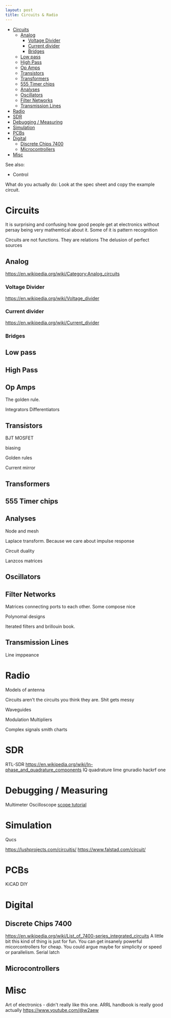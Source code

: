 ```yaml
---
layout: post
title: Circuits & Radio
---
```

- [Circuits](#circuits)
  - [Analog](#analog)
    - [Voltage Divider](#voltage-divider)
    - [Current divider](#current-divider)
    - [Bridges](#bridges)
  - [Low pass](#low-pass)
  - [High Pass](#high-pass)
  - [Op Amps](#op-amps)
  - [Transistors](#transistors)
  - [Transformers](#transformers)
  - [555 Timer chips](#555-timer-chips)
  - [Analyses](#analyses)
  - [Oscillators](#oscillators)
  - [Filter Networks](#filter-networks)
  - [Transmission Lines](#transmission-lines)
- [Radio](#radio)
- [SDR](#sdr)
- [Debugging / Measuring](#debugging--measuring)
- [Simulation](#simulation)
- [PCBs](#pcbs)
- [Digital](#digital)
  - [Discrete Chips 7400](#discrete-chips-7400)
  - [Microcontrollers](#microcontrollers)
- [Misc](#misc)

See also:

- Control

What do you actually do:
Look at the spec sheet and copy the example circuit.

# Circuits

It is surprising and confusing how good people get at electronics without persay being very mathemtical about it.
Some of it is pattern recognition

Circuits are not functions. They are relations
The delusion of perfect sources

## Analog

<https://en.wikipedia.org/wiki/Category:Analog_circuits>

### Voltage Divider

<https://en.wikipedia.org/wiki/Voltage_divider>

### Current divider

<https://en.wikipedia.org/wiki/Current_divider>

### Bridges

## Low pass

## High Pass

## Op Amps

The golden rule.

Integrators
Differentiators

## Transistors

BJT
MOSFET

biasing

Golden rules

Current mirror

## Transformers

## 555 Timer chips

## Analyses

Node and mesh

Laplace transform. Because we care about impulse response

Circuit duality

Lanzcos matrices

## Oscillators

## Filter Networks

Matrices connecting ports to each other. Some compose nice

Polynomal designs

Iterated filters and brillouin book.

## Transmission Lines

Line imppeance

# Radio

Models of antenna

Circuits aren't the circuits you think they are. Shit gets messy

Waveguides

Modulation
Multipliers

Complex signals
smith charts

# SDR

RTL-SDR
<https://en.wikipedia.org/wiki/In-phase_and_quadrature_components> IQ quadrature
lime
gnuradio
hackrf one

# Debugging / Measuring

Multimeter
Oscilloscope [scope tutorial](https://www.youtube.com/playlist?list=PL746BF38BC2E068E0)

# Simulation

Qucs

<https://lushprojects.com/circuitjs/>
<https://www.falstad.com/circuit/>

# PCBs

KiCAD
DIY

# Digital

## Discrete Chips 7400

<https://en.wikipedia.org/wiki/List_of_7400-series_integrated_circuits>
A little bit this kind of thing is just for fun. You can get insanely powerful micorcontrollers for cheap.
You could argue maybe for simplicity or speed or parallelism.
Serial latch

## Microcontrollers

# Misc

Art of electronics - didn't really like this one.
ARRL handbook is really good actually
<https://www.youtube.com/@w2aew>

